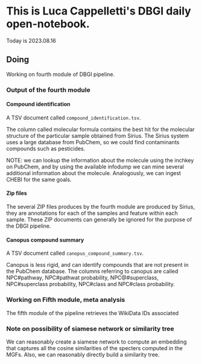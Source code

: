 

# This is Luca Cappelletti's DBGI daily open-notebook.

Today is 2023.08.16

## Doing
Working on fourth module of DBGI pipeline.

### Output of the fourth module

#### Compound identification
A TSV document called `compound_identification.tsv`. 

The column called molecular formula contains the best hit for the molecular structure of the particular sample obtained from Sirius. The Sirius system uses a large database from PubChem, so we could find contaminants compounds such as pesticides. 

NOTE: we can lookup the information about the molecule using the inchkey on PubChem, and by using the available infodump we can mine several additional information about the molecule. Analogously, we can ingest CHEBI for the same goals.

#### Zip files
The several ZIP files produces by the fourth module are produced by Sirius, they are annotations for each of the samples and feature within each sample. These ZIP documents can generally be ignored for the purpose of the DBGI pipeline.

#### Canopus compound summary
A TSV document called `canopus_compound_summary.tsv`.

Canopus is less rigid, and can identify compounds that are not present in the PubChem database. The columns referring to canopus are called NPC#pathway, NPC#pathwat probability, NPC@#superclass, NPC#superclass probability, NPC#class and NPC#class probability.

### Working on Fifth module, meta analysis
The fifth module of the pipeline retrieves the WikiData IDs associated


### Note on possibility of siamese network or similarity tree
We can reasonably create a siamese network to compute an embedding that captures all the cosine similarities of the specters computed in the MGFs. Also, we can reasonably directly build a similarity tree.